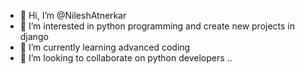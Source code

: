 - 👋 Hi, I’m @NileshAtnerkar
- 👀 I’m interested in python programming and create new projects in django
- 🌱 I’m currently learning advanced coding
- 💞️ I’m looking to collaborate on python developers
..
